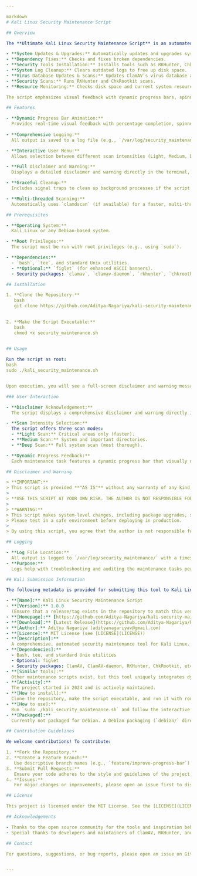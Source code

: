 ```yaml
---

markdown
# Kali Linux Security Maintenance Script

## Overview

The **Ultimate Kali Linux Security Maintenance Script** is an automated, comprehensive tool designed for maintaining and securing Kali Linux systems. It performs a variety of essential tasks, including:

- **System Updates & Upgrades:** Automatically updates and upgrades system packages.
- **Dependency Fixes:** Checks and fixes broken dependencies.
- **Security Tools Installation:** Installs tools such as RKHunter, ChkRootkit, ClamAV, and more.
- **System Log Cleanup:** Clears outdated logs to free up disk space.
- **Virus Database Updates & Scans:** Updates ClamAV’s virus database and performs multi-threaded scans with animated progress feedback.
- **Security Scans:** Runs RKHunter and ChkRootkit scans.
- **Resource Monitoring:** Checks disk space and current system resource usage.

The script emphasizes visual feedback with dynamic progress bars, spinners, and colorful output, making long maintenance tasks more engaging. It also includes robust logging and error handling, ensuring that all operations are documented for later review.

## Features

- **Dynamic Progress Bar Animation:**  
  Provides real-time visual feedback with percentage completion, spinners, and elapsed time.
  
- **Comprehensive Logging:**  
  All output is saved to a log file (e.g., `/var/log/security_maintenance/security_scan_<timestamp>.log`) with timestamps.

- **Interactive User Menu:**  
  Allows selection between different scan intensities (Light, Medium, Deep) based on the desired thoroughness.

- **Full Disclaimer and Warning:**  
  Displays a detailed disclaimer and warning directly in the terminal, requiring user acknowledgement before proceeding.

- **Graceful Cleanup:**  
  Includes signal traps to clean up background processes if the script is interrupted.

- **Multi-threaded Scanning:**  
  Automatically uses `clamdscan` (if available) for a faster, multi-threaded ClamAV scan, otherwise falls back to `clamscan` with multiscan.

## Prerequisites

- **Operating System:**  
  Kali Linux or any Debian-based system.

- **Root Privileges:**  
  The script must be run with root privileges (e.g., using `sudo`).

- **Dependencies:**
  - `bash`, `tee`, and standard Unix utilities.
  - **Optional:** `figlet` (for enhanced ASCII banners).
  - Security packages: `clamav`, `clamav-daemon`, `rkhunter`, `chkrootkit`, etc.

## Installation

1. **Clone the Repository:**
   bash
   git clone https://github.com/Aditya-Nagariya/kali-security-maintenance.git && cd kali-security-maintenance
   

2. **Make the Script Executable:**
   bash
   chmod +x security_maintenance.sh
   

## Usage

Run the script as root:
bash
sudo ./kali_security_maintenance.sh


Upon execution, you will see a full-screen disclaimer and warning message. **You must press Enter to acknowledge** the disclaimer before any maintenance operations begin.

### User Interaction

- **Disclaimer Acknowledgement:**  
  The script displays a comprehensive disclaimer and warning directly in the terminal. This ensures that users understand the risks involved before proceeding.

- **Scan Intensity Selection:**  
  The script offers three scan modes:
  - **Light Scan:** Critical areas only (faster).
  - **Medium Scan:** System and important directories.
  - **Deep Scan:** Full system scan (most thorough).

- **Dynamic Progress Feedback:**  
  Each maintenance task features a dynamic progress bar that visually displays task progress, percentage completion, and elapsed time.

## Disclaimer and Warning

> **IMPORTANT:**  
> This script is provided **"AS IS"** without any warranty of any kind, either expressed or implied, including but not limited to the warranties of merchantability, fitness for a particular purpose, and noninfringement.  
>
> **USE THIS SCRIPT AT YOUR OWN RISK. THE AUTHOR IS NOT RESPONSIBLE FOR ANY DAMAGE, DATA LOSS, OR SYSTEM INSTABILITY THAT MAY RESULT FROM ITS USE.**
>
> **WARNING:**  
> This script makes system-level changes, including package upgrades, security scans, and file deletions. Interrupting critical operations (e.g., system updates or virus database updates) may result in an unstable or broken system.  
> Please test in a safe environment before deploying in production.
>
> By using this script, you agree that the author is not responsible for any damages or losses incurred.

## Logging

- **Log File Location:**  
  All output is logged to `/var/log/security_maintenance/` with a timestamp in the filename.
- **Purpose:**  
  Logs help with troubleshooting and auditing the maintenance tasks performed.

## Kali Submission Information

The following metadata is provided for submitting this tool to Kali Linux:

- **[Name]:** Kali Linux Security Maintenance Script
- **[Version]:** 1.0.0  
  (Ensure that a release/tag exists in the repository to match this version.)
- **[Homepage]:** [https://github.com/Aditya-Nagariya/kali-security-maintenance](https://github.com/Aditya-Nagariya/kali-security-maintenance)
- **[Download]:** [Latest Release](https://github.com/Aditya-Nagariya/kali-security-maintenance/releases/latest)
- **[Author]:** Aditya Nagariya (adityanagariyav@gmail.com)
- **[Licence]:** MIT License (see [LICENSE](LICENSE))
- **[Description]:**  
  A comprehensive, automated security maintenance tool for Kali Linux. It performs system updates, dependency fixes, security scans (including ClamAV, RKHunter, and ChkRootkit), log cleanups, and system resource monitoring with an interactive animated interface.
- **[Dependencies]:**  
  - Bash, tee, and standard Unix utilities  
  - Optional: figlet  
  - Security packages: ClamAV, ClamAV-daemon, RKHunter, ChkRootkit, etc.
- **[Similar tools]:**  
  Other maintenance scripts exist, but this tool uniquely integrates dynamic progress animations and extensive logging.
- **[Activity]:**  
  The project started in 2024 and is actively maintained.
- **[How to install]:**  
  Clone the repository, make the script executable, and run it with root privileges (see Installation section).
- **[How to use]:**  
  Run `sudo ./kali_security_maintenance.sh` and follow the interactive prompts.
- **[Packaged]:**  
  Currently not packaged for Debian. A Debian packaging (`debian/` directory) is planned for future releases.

## Contribution Guidelines

We welcome contributions! To contribute:

1. **Fork the Repository.**
2. **Create a Feature Branch:**  
   Use descriptive branch names (e.g., `feature/improve-progress-bar`).
3. **Submit Pull Requests:**  
   Ensure your code adheres to the style and guidelines of the project. Include detailed descriptions of your changes.
4. **Issues:**  
   For major changes or improvements, please open an issue first to discuss your ideas.

## License

This project is licensed under the MIT License. See the [LICENSE](LICENSE) file for further details.

## Acknowledgements

- Thanks to the open source community for the tools and inspiration behind this script.
- Special thanks to developers and maintainers of ClamAV, RKHunter, and other security tools.

## Contact

For questions, suggestions, or bug reports, please open an issue on GitHub or contact the author at [adityanagariyav@gmail.com](mailto:adityanagariyav@gmail.com).


---
```

